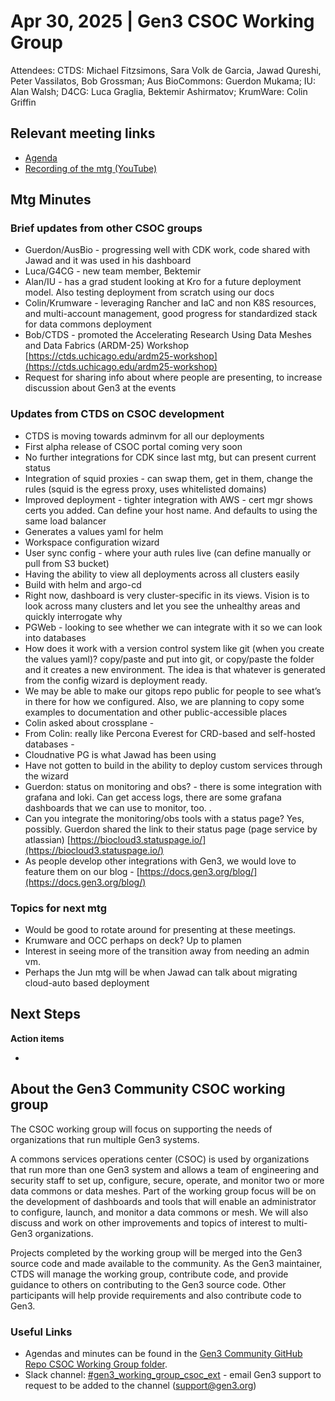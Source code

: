 # Apr 30, 2025 | Gen3 CSOC Working Group

Attendees: CTDS: Michael Fitzsimons, Sara Volk de Garcia, Jawad Qureshi, Peter Vassilatos, Bob Grossman; Aus BioCommons: Guerdon Mukama; IU: Alan Walsh; D4CG: Luca Graglia, Bektemir Ashirmatov; KrumWare: Colin Griffin  

## Relevant meeting links   

* [Agenda](README.md#2025-april-2930)  
* [Recording of the mtg (YouTube)](https://youtu.be/BqlWFnzCfJ4?si=a3bh5KEqHIZM7Dtf&t=16)

## Mtg Minutes

### Brief updates from other CSOC groups   
  * Guerdon/AusBio \- progressing well with CDK work, code shared with Jawad and it was used in his dashboard  
  * Luca/G4CG \- new team member, Bektemir  
  * Alan/IU \- has a grad student looking at Kro for a future deployment model. Also testing deployment from scratch using our docs  
  * Colin/Krumware \- leveraging Rancher and IaC and non K8S resources, and multi-account management, good progress for standardized stack for data commons deployment  
  * Bob/CTDS \- promoted the Accelerating Research Using Data Meshes and Data Fabrics (ARDM-25) Workshop [https://ctds.uchicago.edu/ardm25-workshop](https://ctds.uchicago.edu/ardm25-workshop)   
  * Request for sharing info about where people are presenting, to increase discussion about Gen3 at the events  

### Updates from CTDS on CSOC development
  * CTDS is moving towards adminvm for all our deployments  
  * First alpha release of CSOC portal coming very soon  
  * No further integrations for CDK since last mtg, but can present current status  
  * Integration of squid proxies \- can swap them, get in them, change the rules (squid is the egress proxy, uses whitelisted domains)  
  * Improved deployment \- tighter integration with AWS \- cert mgr shows certs you added. Can define your host name. And defaults to using the same load balancer  
  * Generates a values yaml for helm  
  * Workspace configuration wizard   
  * User sync config \- where your auth rules live (can define manually or pull from S3 bucket)  
  * Having the ability to view all deployments across all clusters easily  
  * Build with helm and argo-cd  
  * Right now, dashboard is very cluster-specific in its views. Vision is to look across many clusters and let you see the unhealthy areas and quickly interrogate why  
  * PGWeb \- looking to see whether we can integrate with it so we can look into databases  
  * How does it work with a version control system like git (when you create the values yaml)? copy/paste and put into git, or copy/paste the folder and it creates a new environment. The idea is that whatever is generated from the config wizard is deployment ready.   
  * We may be able to make our gitops repo public for people to see what’s in there for how we configured. Also, we are planning to copy some examples to documentation and other public-accessible places  
  * Colin asked about crossplane \-   
  * From Colin: really like Percona Everest for CRD-based and self-hosted databases \-   
  * Cloudnative PG is what Jawad has been using  
  * Have not gotten to build in the ability to deploy custom services through the wizard  
  * Guerdon: status on monitoring and obs? \- there is some integration with grafana and loki. Can get access logs, there are some grafana dashboards that we can use to monitor, too. .   
  * Can you integrate the monitoring/obs tools with a status page? Yes, possibly. Guerdon shared the link to their status page (page service by atlassian) [https://biocloud3.statuspage.io/](https://biocloud3.statuspage.io/)   
  * As people develop other integrations with Gen3, we would love to feature them on our blog \- [https://docs.gen3.org/blog/](https://docs.gen3.org/blog/)   

### Topics for next mtg  
  * Would be good to rotate around for presenting at these meetings.   
  * Krumware and OCC perhaps on deck? Up to plamen  
  * Interest in seeing more of the transition away from needing an admin vm.   
  * Perhaps the Jun mtg will be when Jawad can talk about migrating cloud-auto based deployment  

## Next Steps

**Action items**

- 

## About the Gen3 Community CSOC working group

The CSOC working group will focus on supporting the needs of organizations that run multiple Gen3 systems.

A commons services operations center (CSOC) is used by organizations that run more than one Gen3 system and allows a team of engineering and security staff to set up, configure, secure, operate, and monitor two or more data commons or data meshes. Part of the working group focus will be on the development of dashboards and tools that will enable an administrator to configure, launch, and monitor a data commons or mesh. We will also discuss and work on other improvements and topics of interest to multi-Gen3 organizations.

Projects completed by the working group will be merged into the Gen3 source code and made available to the community. As the Gen3 maintainer, CTDS will manage the working group, contribute code, and provide guidance to others on contributing to the Gen3 source code. Other participants will help provide requirements and also contribute code to Gen3.

### Useful Links

* Agendas and minutes can be found in the [Gen3 Community GitHub Repo CSOC Working Group folder](/CSOC_Working_Group_items).   
* Slack channel: [\#gen3\_working\_group\_csoc\_ext](https://gen3friends.slack.com/archives/C082FLTBYMA) - email Gen3 support to request to be added to the channel ([support@gen3.org](mailto:support@gen3.org))
